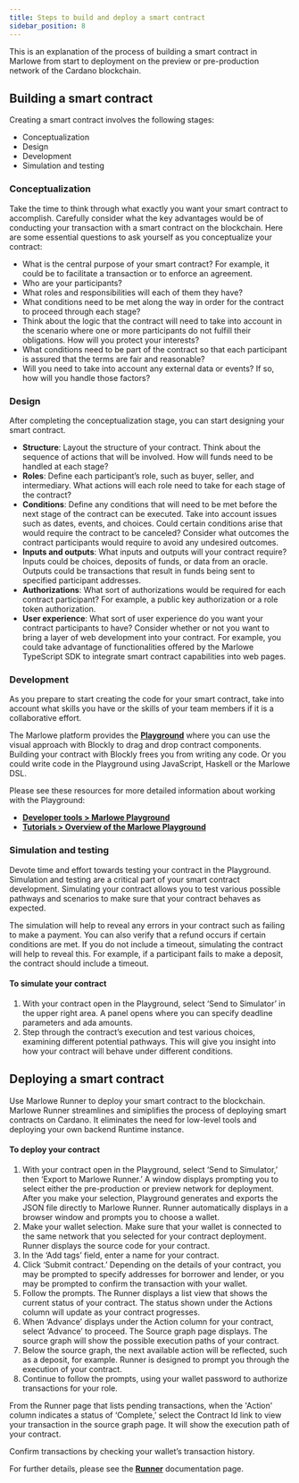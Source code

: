 ```yaml
---
title: Steps to build and deploy a smart contract
sidebar_position: 8
---
```


This is an explanation of the process of building a smart contract in Marlowe from start to deployment on the preview or pre-production network of the Cardano blockchain. 

## Building a smart contract

Creating a smart contract involves the following stages: 
* Conceptualization
* Design
* Development
* Simulation and testing

### Conceptualization

Take the time to think through what exactly you want your smart contract to accomplish. Carefully consider what the key advantages would be of conducting your transaction with a smart contract on the blockchain. Here are some essential questions to ask yourself as you conceptualize your contract: 
* What is the central purpose of your smart contract? For example, it could be to facilitate a transaction or to enforce an agreement. 
* Who are your participants? 
* What roles and responsibilities will each of them they have? 
* What conditions need to be met along the way in order for the contract to proceed through each stage? 
* Think about the logic that the contract will need to take into account in the scenario where one or more participants do not fulfill their obligations. How will you protect your interests? 
* What conditions need to be part of the contract so that each participant is assured that the terms are fair and reasonable? 
* Will you need to take into account any external data or events? If so, how will you handle those factors? 

### Design

After completing the conceptualization stage, you can start designing your smart contract. 

- **Structure**: Layout the structure of your contract. Think about the sequence of actions that will be involved. How will funds need to be handled at each stage? 
- **Roles**: Define each participant’s role, such as buyer, seller, and intermediary. What actions will each role need to take for each stage of the contract? 
- **Conditions**: Define any conditions that will need to be met before the next stage of the contract can be executed. Take into account issues such as dates, events, and choices. Could certain conditions arise that would require the contract to be canceled? Consider what outcomes the contract participants would require to avoid any undesired outcomes. 
- **Inputs and outputs**: What inputs and outputs will your contract require? Inputs could be choices, deposits of funds, or data from an oracle. Outputs could be transactions that result in funds being sent to specified participant addresses. 
- **Authorizations**: What sort of authorizations would be required for each contract participant? For example, a public key authorization or a role token authorization. 
- **User experience**: What sort of user experience do you want your contract participants to have? Consider whether or not you want to bring a layer of web development into your contract. For example, you could take advantage of functionalities offered by the Marlowe TypeScript SDK to integrate smart contract capabilities into web pages. 

### Development

As you prepare to start creating the code for your smart contract, take into account what skills you have or the skills of your team members if it is a collaborative effort. 

The Marlowe platform provides the [**Playground**](https://play.marlowe.iohk.io/) where you can use the visual approach with Blockly to drag and drop contract components. Building your contract with Blockly frees you from writing any code. Or you could write code in the Playground using JavaScript, Haskell or the Marlowe DSL. 

Please see these resources for more detailed information about working with the Playground: 

* [**Developer tools > Marlowe Playground**](https://docs.marlowe.iohk.io/docs/developer-tools/playground)
* [**Tutorials > Overview of the Marlowe Playground**](https://docs.marlowe.iohk.io/tutorials/concepts/playground-overview)

### Simulation and testing

Devote time and effort towards testing your contract in the Playground. Simulation and testing are a critical part of your smart contract development. Simulating your contract allows you to test various possible pathways and scenarios to make sure that your contract behaves as expected. 

The simulation will help to reveal any errors in your contract such as failing to make a payment. You can also verify that a refund occurs if certain conditions are met. If you do not include a timeout, simulating the contract will help to reveal this. For example, if a participant fails to make a deposit, the contract should include a timeout. 

#### To simulate your contract

1. With your contract open in the Playground, select ‘Send to Simulator’ in the upper right area. A panel opens where you can specify deadline parameters and ada amounts. 
2. Step through the contract’s execution and test various choices, examining different potential pathways. This will give you insight into how your contract will behave under different conditions. 

## Deploying a smart contract

Use Marlowe Runner to deploy your smart contract to the blockchain. Marlowe Runner streamlines and simiplifies the process of deploying smart contracts on Cardano. It eliminates the need for low-level tools and deploying your own backend Runtime instance. 

#### To deploy your contract

1. With your contract open in the Playground, select ‘Send to Simulator,’ then ‘Export to Marlowe Runner.’ A window displays prompting you to select either the pre-production or preview network for deployment. After you make your selection, Playground generates and exports the JSON file directly to Marlowe Runner. Runner automatically displays in a browser window and prompts you to choose a wallet. 
2. Make your wallet selection. Make sure that your wallet is connected to the same network that you selected for your contract deployment. Runner displays the source code for your contract. 
3. In the ‘Add tags’ field, enter a name for your contract. 
4. Click ‘Submit contract.’ Depending on the details of your contract, you may be prompted to specify addresses for borrower and lender, or you may be prompted to confirm the transaction with your wallet. 
5. Follow the prompts. The Runner displays a list view that shows the current status of your contract. The status shown under the Actions column will update as your contract progresses. 
6. When ‘Advance’ displays under the Action column for your contract, select ‘Advance’ to proceed. The Source graph page displays. The source graph will show the possible execution paths of your contract. 
7. Below the source graph, the next available action will be reflected, such as a deposit, for example. Runner is designed to prompt you through the execution of your contract. 
8. Continue to follow the prompts, using your wallet password to authorize transactions for your role. 

From the Runner page that lists pending transactions, when the 'Action' column indicates a status of ‘Complete,’ select the Contract Id link to view your transaction in the source graph page. It will show the execution path of your contract. 

Confirm transactions by checking your wallet’s transaction history. 

For further details, please see the [**Runner**](https://docs.marlowe.iohk.io/docs/getting-started/runner) documentation page. 

